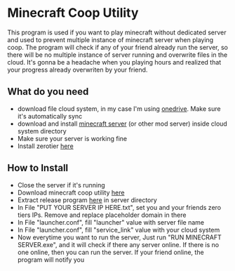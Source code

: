 # Minecraft Coop Utility
This program is used if you want to play minecraft without dedicated server and used to prevent multiple instance of minecraft server when playing coop. The program will check if any of your friend already run the server, so there will be no multiple instance of server running and overwrite files in the cloud. It's gonna be a headache when you playing hours and realized that your progress already overwriten by your friend.

## What do you need
  - download file cloud system, in my case I'm using [onedrive](https://www.microsoft.com/en-ww/microsoft-365/onedrive/online-cloud-storage). Make sure it's automatically sync
 - download and install  [minecraft server](https://www.minecraft.net/en-us/download/server)  (or other mod server) inside cloud system directory
 - Make sure your server is working fine 
  - Install zerotier [here](https://www.zerotier.com/)

## How to Install
   
 - Close the server if it's running
 - Download minecraft coop utility [here](https://github.com/miputra/Minecraft-Coop-Utility/releases)
 - Extract release program [here](https://github.com/miputra/Minecraft-Coop-Utility/releases) in server directory
 - In File "PUT YOUR SERVER IP HERE.txt", set you and your friends zero tiers IPs. Remove and replace placeholder domain in there
 - In File "launcher.conf", fill "launcher" value with server file name
 - In File "launcher.conf", fill "service_link" value with your cloud system
 - Now everytime you want to run the server, Just run "RUN MINECRAFT SERVER.exe", and it will check if there any server online. If there is no one online, then you can run the server. If your friend online, the program will notify you

